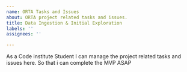 ```yaml
---
name: ORTA Tasks and Issues
about: ORTA project related tasks and issues.
title: Data Ingestion & Initial Exploration
labels: ''
assignees: ''

---
```


As a Code institute Student 
I can manage the project related tasks and issues here.
So that i can complete the MVP ASAP

